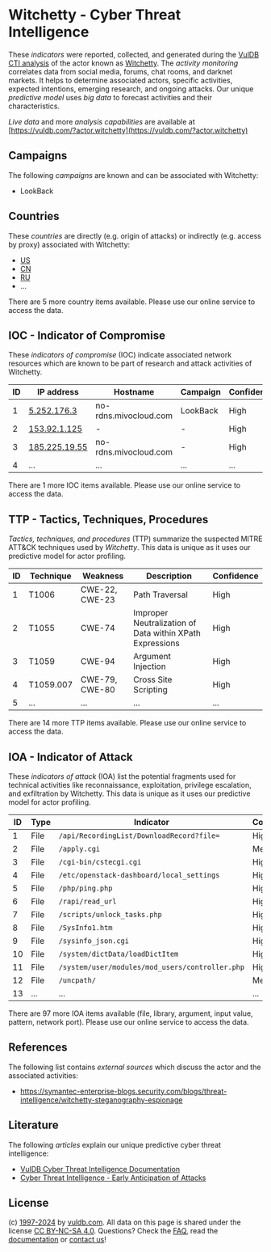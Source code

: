 # Witchetty - Cyber Threat Intelligence

These _indicators_ were reported, collected, and generated during the [VulDB CTI analysis](https://vuldb.com/?kb.cti) of the actor known as [Witchetty](https://vuldb.com/?actor.witchetty). The _activity monitoring_ correlates data from social media, forums, chat rooms, and darknet markets. It helps to determine associated actors, specific activities, expected intentions, emerging research, and ongoing attacks. Our unique _predictive model_ uses _big data_ to forecast activities and their characteristics.

_Live data_ and more _analysis capabilities_ are available at [https://vuldb.com/?actor.witchetty](https://vuldb.com/?actor.witchetty)

## Campaigns

The following _campaigns_ are known and can be associated with Witchetty:

* LookBack

## Countries

These _countries_ are directly (e.g. origin of attacks) or indirectly (e.g. access by proxy) associated with Witchetty:

* [US](https://vuldb.com/?country.us)
* [CN](https://vuldb.com/?country.cn)
* [RU](https://vuldb.com/?country.ru)
* ...

There are 5 more country items available. Please use our online service to access the data.

## IOC - Indicator of Compromise

These _indicators of compromise_ (IOC) indicate associated network resources which are known to be part of research and attack activities of Witchetty.

ID | IP address | Hostname | Campaign | Confidence
-- | ---------- | -------- | -------- | ----------
1 | [5.252.176.3](https://vuldb.com/?ip.5.252.176.3) | no-rdns.mivocloud.com | LookBack | High
2 | [153.92.1.125](https://vuldb.com/?ip.153.92.1.125) | - | - | High
3 | [185.225.19.55](https://vuldb.com/?ip.185.225.19.55) | no-rdns.mivocloud.com | - | High
4 | ... | ... | ... | ...

There are 1 more IOC items available. Please use our online service to access the data.

## TTP - Tactics, Techniques, Procedures

_Tactics, techniques, and procedures_ (TTP) summarize the suspected MITRE ATT&CK techniques used by _Witchetty_. This data is unique as it uses our predictive model for actor profiling.

ID | Technique | Weakness | Description | Confidence
-- | --------- | -------- | ----------- | ----------
1 | T1006 | CWE-22, CWE-23 | Path Traversal | High
2 | T1055 | CWE-74 | Improper Neutralization of Data within XPath Expressions | High
3 | T1059 | CWE-94 | Argument Injection | High
4 | T1059.007 | CWE-79, CWE-80 | Cross Site Scripting | High
5 | ... | ... | ... | ...

There are 14 more TTP items available. Please use our online service to access the data.

## IOA - Indicator of Attack

These _indicators of attack_ (IOA) list the potential fragments used for technical activities like reconnaissance, exploitation, privilege escalation, and exfiltration by Witchetty. This data is unique as it uses our predictive model for actor profiling.

ID | Type | Indicator | Confidence
-- | ---- | --------- | ----------
1 | File | `/api/RecordingList/DownloadRecord?file=` | High
2 | File | `/apply.cgi` | Medium
3 | File | `/cgi-bin/cstecgi.cgi` | High
4 | File | `/etc/openstack-dashboard/local_settings` | High
5 | File | `/php/ping.php` | High
6 | File | `/rapi/read_url` | High
7 | File | `/scripts/unlock_tasks.php` | High
8 | File | `/SysInfo1.htm` | High
9 | File | `/sysinfo_json.cgi` | High
10 | File | `/system/dictData/loadDictItem` | High
11 | File | `/system/user/modules/mod_users/controller.php` | High
12 | File | `/uncpath/` | Medium
13 | ... | ... | ...

There are 97 more IOA items available (file, library, argument, input value, pattern, network port). Please use our online service to access the data.

## References

The following list contains _external sources_ which discuss the actor and the associated activities:

* https://symantec-enterprise-blogs.security.com/blogs/threat-intelligence/witchetty-steganography-espionage

## Literature

The following _articles_ explain our unique predictive cyber threat intelligence:

* [VulDB Cyber Threat Intelligence Documentation](https://vuldb.com/?kb.cti)
* [Cyber Threat Intelligence - Early Anticipation of Attacks](https://www.scip.ch/en/?labs.20201022)

## License

(c) [1997-2024](https://vuldb.com/?kb.changelog) by [vuldb.com](https://vuldb.com/?kb.about). All data on this page is shared under the license [CC BY-NC-SA 4.0](https://creativecommons.org/licenses/by-nc-sa/4.0/). Questions? Check the [FAQ](https://vuldb.com/?kb.faq), read the [documentation](https://vuldb.com/?kb) or [contact us](https://vuldb.com/?contact)!
